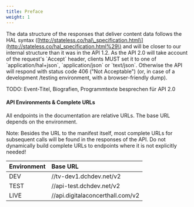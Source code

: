 ```yaml
---
title: Preface
weight: 1
---
```


The data structure of the responses that deliver content data follows the HAL syntax \([http://stateless.co/hal\_specification.html\](http://stateless.co/hal_specification.html%29\) and will be closer to our internal structure than it was in the API 1.2. As the API 2.0 will take account of the request's \`Accept\` header, clients MUST set it to one of \`application/hal+json\`, \`application/json\` or \`text/json\`. Otherwise the API will respond with status code 406 ("Not Acceptable") (or, in case of a development /testing environment, with a browser-friendly dump).

TODO: Event-Titel, Biografien, Programmtexte besprechen für API 2.0

#### API Environments & Complete URLs

All endpoints in the documentation are relative URLs. The base URL depends on the environment.

Note: Besides the URL to the manifest itself, most complete URLs for subsequent calls will be found in the responses of the API. Do not dynamically build complete URLs to endpoints where it is not explicitly needed!

| Environment | Base URL |
| :--- | :--- |
| DEV | //tv-dev1.dchdev.net/v2 |
| TEST | //api-test.dchdev.net/v2 |
| LIVE | //api.digitalaconcerthall.com/v2 |



